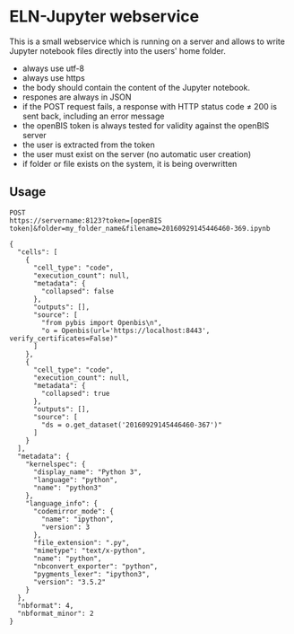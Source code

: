 # ELN-Jupyter webservice

This is a small webservice which is running on a server and allows to write Jupyter notebook files directly into the users' home folder.

- always use utf-8
- always use https
- the body should contain the content of the Jupyter notebook. 
- respones are always in JSON
- if the POST request fails, a response with HTTP status code ≠ 200 is sent back, including an error message
- the openBIS token is always tested for validity against the openBIS server
- the user is extracted from the token
- the user must exist on the server (no automatic user creation)
- if folder or file exists on the system, it is being overwritten

## Usage

```
POST
https://servername:8123?token=[openBIS token]&folder=my_folder_name&filename=20160929145446460-369.ipynb

{
  "cells": [
    {
      "cell_type": "code",
      "execution_count": null,
      "metadata": {
        "collapsed": false
      },
      "outputs": [],
      "source": [
        "from pybis import Openbis\n",
        "o = Openbis(url='https://localhost:8443', verify_certificates=False)"
      ]
    },
    {
      "cell_type": "code",
      "execution_count": null,
      "metadata": {
        "collapsed": true
      },
      "outputs": [],
      "source": [
        "ds = o.get_dataset('20160929145446460-367')"
      ]
    }
  ],
  "metadata": {
    "kernelspec": {
      "display_name": "Python 3",
      "language": "python",
      "name": "python3"
    },
    "language_info": {
      "codemirror_mode": {
        "name": "ipython",
        "version": 3
      },
      "file_extension": ".py",
      "mimetype": "text/x-python",
      "name": "python",
      "nbconvert_exporter": "python",
      "pygments_lexer": "ipython3",
      "version": "3.5.2"
    }
  },
  "nbformat": 4,
  "nbformat_minor": 2
}

```